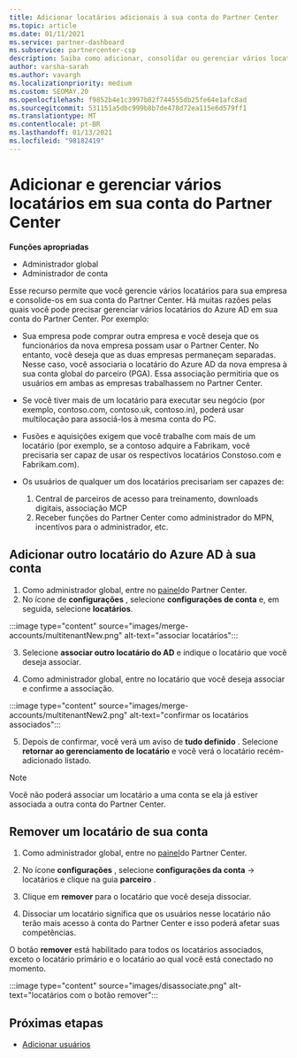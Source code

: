 ```yaml
---
title: Adicionar locatários adicionais à sua conta do Partner Center
ms.topic: article
ms.date: 01/11/2021
ms.service: partner-dashboard
ms.subservice: partnercenter-csp
description: Saiba como adicionar, consolidar ou gerenciar vários locatários do Azure AD em sua conta do Partner Center. Saiba também sobre alguns dos motivos pelos quais você pode querer fazer isso.
author: varsha-sarah
ms.author: vavargh
ms.localizationpriority: medium
ms.custom: SEOMAY.20
ms.openlocfilehash: f9852b4e1c3997b82f744555db25fe64e1afc8ad
ms.sourcegitcommit: 531151a5dbc999b8b7de478d72ea115e6d579ff1
ms.translationtype: MT
ms.contentlocale: pt-BR
ms.lasthandoff: 01/13/2021
ms.locfileid: "98182419"
---
```

# <a name="add-and-manage-multiple-tenants-in-your-partner-center-account"></a>Adicionar e gerenciar vários locatários em sua conta do Partner Center


**Funções apropriadas**

- Administrador global
- Administrador de conta

Esse recurso permite que você gerencie vários locatários para sua empresa e consolide-os em sua conta do Partner Center. Há muitas razões pelas quais você pode precisar gerenciar vários locatários do Azure AD em sua conta do Partner Center. Por exemplo:

- Sua empresa pode comprar outra empresa e você deseja que os funcionários da nova empresa possam usar o Partner Center. No entanto, você deseja que as duas empresas permaneçam separadas. Nesse caso, você associaria o locatário do Azure AD da nova empresa à sua conta global do parceiro (PGA). Essa associação permitiria que os usuários em ambas as empresas trabalhassem no Partner Center.

- Se você tiver mais de um locatário para executar seu negócio (por exemplo, contoso.com, contoso.uk, contoso.in), poderá usar multilocação para associá-los à mesma conta do PC.

- Fusões e aquisições exigem que você trabalhe com mais de um locatário (por exemplo, se a contoso adquire a Fabrikam, você precisaria ser capaz de usar os respectivos locatários Constoso.com e Fabrikam.com).

- Os usuários de qualquer um dos locatários precisariam ser capazes de:
    1.  Central de parceiros de acesso para treinamento, downloads digitais, associação MCP
    2.  Receber funções do Partner Center como administrador do MPN, incentivos para o administrador, etc.


## <a name="add-another-azure-ad-tenant-to-your-account"></a>Adicionar outro locatário do Azure AD à sua conta

1. Como administrador global, entre no [painel](https://partner.microsoft.com/dashboard)do Partner Center.
1. No ícone de **configurações** , selecione **configurações de conta** e, em seguida, selecione **locatários**.
 
:::image type="content" source="images/merge-accounts/multitenantNew.png" alt-text="associar locatários"::: 

3. Selecione **associar outro locatário do AD** e indique o locatário que você deseja associar.

1. Como administrador global, entre no locatário que você deseja associar e confirme a associação. 

:::image type="content" source="images/merge-accounts/multitenantNew2.png" alt-text="confirmar os locatários associados"::: 

5. Depois de confirmar, você verá um aviso de **tudo definido** .  Selecione **retornar ao gerenciamento de locatário** e você verá o locatário recém-adicionado listado. 
 

>[!NOTE]
>Você não poderá associar um locatário a uma conta se ela já estiver associada a outra conta do Partner Center.


## <a name="remove-a-tenant-from-your-account"></a>Remover um locatário de sua conta
 
1. Como administrador global, entre no [painel](https://partner.microsoft.com/dashboard)do Partner Center.

1. No ícone **configurações** , selecione **configurações da conta** -> locatários e clique na guia **parceiro** .
 
3. Clique em **remover** para o locatário que você deseja dissociar.

4. Dissociar um locatário significa que os usuários nesse locatário não terão mais acesso à conta do Partner Center e isso poderá afetar suas competências. 

O botão **remover** está habilitado para todos os locatários associados, exceto o locatário primário e o locatário ao qual você está conectado no momento.

:::image type="content" source="images/disassociate.png" alt-text="locatários com o botão remover":::
 

## <a name="next-steps"></a>Próximas etapas

- [Adicionar usuários](create-user-accounts-and-set-permissions.md)






